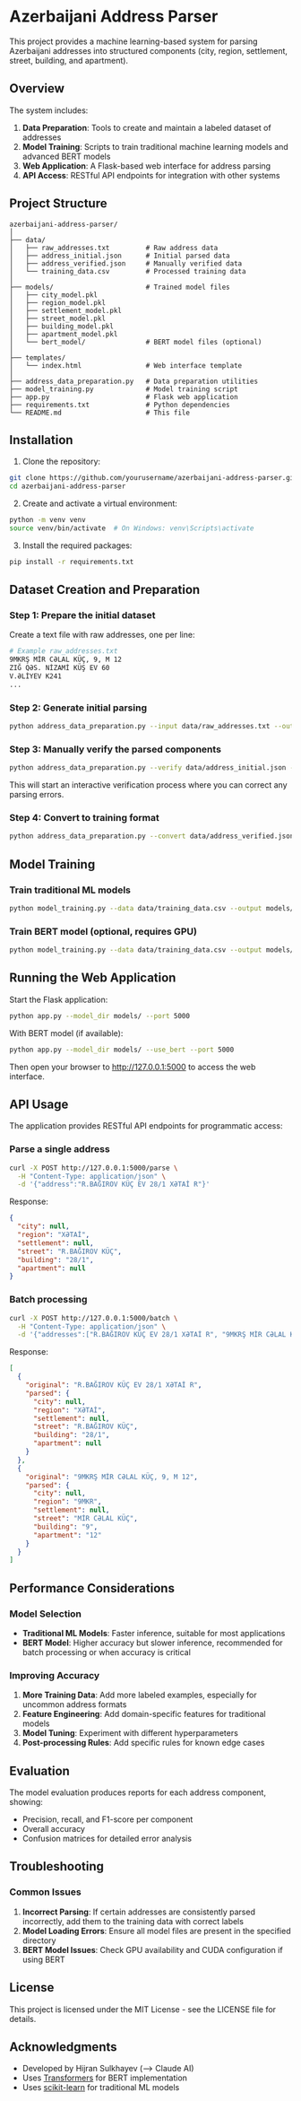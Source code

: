 # Azerbaijani Address Parser

This project provides a machine learning-based system for parsing Azerbaijani addresses into structured components (city, region, settlement, street, building, and apartment).

## Overview

The system includes:

1. **Data Preparation**: Tools to create and maintain a labeled dataset of addresses
2. **Model Training**: Scripts to train traditional machine learning models and advanced BERT models
3. **Web Application**: A Flask-based web interface for address parsing
4. **API Access**: RESTful API endpoints for integration with other systems

## Project Structure

```
azerbaijani-address-parser/
│
├── data/
│   ├── raw_addresses.txt         # Raw address data
│   ├── address_initial.json      # Initial parsed data
│   ├── address_verified.json     # Manually verified data
│   └── training_data.csv         # Processed training data
│
├── models/                       # Trained model files
│   ├── city_model.pkl
│   ├── region_model.pkl
│   ├── settlement_model.pkl
│   ├── street_model.pkl
│   ├── building_model.pkl
│   ├── apartment_model.pkl
│   └── bert_model/               # BERT model files (optional)
│
├── templates/
│   └── index.html                # Web interface template
│
├── address_data_preparation.py   # Data preparation utilities
├── model_training.py             # Model training script
├── app.py                        # Flask web application
├── requirements.txt              # Python dependencies
└── README.md                     # This file
```

## Installation

1. Clone the repository:
```bash
git clone https://github.com/yourusername/azerbaijani-address-parser.git
cd azerbaijani-address-parser
```

2. Create and activate a virtual environment:
```bash
python -m venv venv
source venv/bin/activate  # On Windows: venv\Scripts\activate
```

3. Install the required packages:
```bash
pip install -r requirements.txt
```

## Dataset Creation and Preparation

### Step 1: Prepare the initial dataset

Create a text file with raw addresses, one per line:

```bash
# Example raw_addresses.txt
9MKRŞ MİR CƏLAL KÜÇ, 9, M 12
ZIĞ QƏS. NİZAMİ KÜŞ EV 60
V.ƏLİYEV K241
...
```

### Step 2: Generate initial parsing

```bash
python address_data_preparation.py --input data/raw_addresses.txt --output data/address_initial.json
```

### Step 3: Manually verify the parsed components

```bash
python address_data_preparation.py --verify data/address_initial.json --output data/address_verified.json
```

This will start an interactive verification process where you can correct any parsing errors.

### Step 4: Convert to training format

```bash
python address_data_preparation.py --convert data/address_verified.json --output data/training_data.csv
```

## Model Training

### Train traditional ML models

```bash
python model_training.py --data data/training_data.csv --output models/ --no-bert
```

### Train BERT model (optional, requires GPU)

```bash
python model_training.py --data data/training_data.csv --output models/ --use-bert
```

## Running the Web Application

Start the Flask application:

```bash
python app.py --model_dir models/ --port 5000
```

With BERT model (if available):

```bash
python app.py --model_dir models/ --use_bert --port 5000
```

Then open your browser to http://127.0.0.1:5000 to access the web interface.

## API Usage

The application provides RESTful API endpoints for programmatic access:

### Parse a single address

```bash
curl -X POST http://127.0.0.1:5000/parse \
  -H "Content-Type: application/json" \
  -d '{"address":"R.BAĞIROV KÜÇ EV 28/1 XƏTAİ R"}'
```

Response:
```json
{
  "city": null,
  "region": "XƏTAİ",
  "settlement": null,
  "street": "R.BAĞIROV KÜÇ",
  "building": "28/1",
  "apartment": null
}
```

### Batch processing

```bash
curl -X POST http://127.0.0.1:5000/batch \
  -H "Content-Type: application/json" \
  -d '{"addresses":["R.BAĞIROV KÜÇ EV 28/1 XƏTAİ R", "9MKRŞ MİR CƏLAL KÜÇ, 9, M 12"]}'
```

Response:
```json
[
  {
    "original": "R.BAĞIROV KÜÇ EV 28/1 XƏTAİ R",
    "parsed": {
      "city": null,
      "region": "XƏTAİ",
      "settlement": null,
      "street": "R.BAĞIROV KÜÇ",
      "building": "28/1",
      "apartment": null
    }
  },
  {
    "original": "9MKRŞ MİR CƏLAL KÜÇ, 9, M 12",
    "parsed": {
      "city": null,
      "region": "9MKR",
      "settlement": null,
      "street": "MİR CƏLAL KÜÇ",
      "building": "9",
      "apartment": "12"
    }
  }
]
```

## Performance Considerations

### Model Selection

- **Traditional ML Models**: Faster inference, suitable for most applications
- **BERT Model**: Higher accuracy but slower inference, recommended for batch processing or when accuracy is critical

### Improving Accuracy

1. **More Training Data**: Add more labeled examples, especially for uncommon address formats
2. **Feature Engineering**: Add domain-specific features for traditional models
3. **Model Tuning**: Experiment with different hyperparameters
4. **Post-processing Rules**: Add specific rules for known edge cases

## Evaluation

The model evaluation produces reports for each address component, showing:

- Precision, recall, and F1-score per component
- Overall accuracy
- Confusion matrices for detailed error analysis

## Troubleshooting

### Common Issues

1. **Incorrect Parsing**: If certain addresses are consistently parsed incorrectly, add them to the training data with correct labels
2. **Model Loading Errors**: Ensure all model files are present in the specified directory
3. **BERT Model Issues**: Check GPU availability and CUDA configuration if using BERT

## License

This project is licensed under the MIT License - see the LICENSE file for details.

## Acknowledgments

- Developed by Hijran Sulkhayev (--> Claude AI)
- Uses [Transformers](https://github.com/huggingface/transformers) for BERT implementation
- Uses [scikit-learn](https://scikit-learn.org/) for traditional ML models